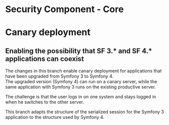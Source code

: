 Security Component - Core
=========================

# Canary deployment
## Enabling the possibility that SF 3.* and SF 4.* applications can coexist
The changes in this branch enable canary deployment for applications that have been upgraded from Symfony 3 to Symfony 4.  
The upgraded version (Symfony 4) can run on a canary server, while the same application with Symfony 3 runs on the existing productive server.

The challenge is that the user logs in on one system and stays logged in when he switches to the other server.

This branch adapts the structure of the serialized session for the Symfony 3 application to the structure used by Symfony 4.
